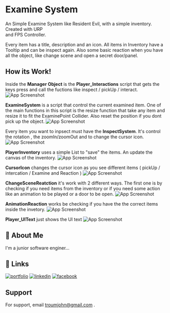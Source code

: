 
# Examine System

An Simple Examine System like Resident Evil, with a simple inventory. Created with URP  
and FPS Controller.

Every item has a title, description and an icon. All items in Inventory have a Tooltip 
and can be inspect again.
Also some basic reaction when you have all the object, like change scene 
and open a secret door/panel.
## How its Work!

Inside the __Manager Object__ is the __Player_Interactions__ script that gets the keys
press and call the fuctions like inspect / pickUp / interact.
![App Screenshot](https://via.placeholder.com/468x300?text=App+Screenshot+Here)

__ExamineSystem__ is a script that control the current examined item. 
One of the main functions in this script is the resize function that take any item 
and resize it to fit the ExaminePoint Collider. Also reset the position if you 
dont pick up the object.
![App Screenshot](https://via.placeholder.com/468x300?text=App+Screenshot+Here)

Every item you want to inpsect must have the __InspectSystem__. It's control the 
rotation , the zoomIn/zoomOut and to change the cursor icon.
![App Screenshot](https://via.placeholder.com/468x300?text=App+Screenshot+Here)

__PlayerInventory__ uses a simple List<GameObject> to "save" the items. An update the 
canvas of the inventory.
![App Screenshot](https://via.placeholder.com/468x300?text=App+Screenshot+Here)

__CursorIcon__ changes the cursor icon as you see different items 
( pickUp / intercation / Examine and Reaction )
![App Screenshot](https://via.placeholder.com/468x300?text=App+Screenshot+Here)

__ChangeSceneReatction__ it's work with 2 different ways.
The first one is by checking if you need items from the inventory 
or if you need some action like an animation to be played or a door to be open.
![App Screenshot](https://via.placeholder.com/468x300?text=App+Screenshot+Here)

__AnimationReaction__ works be checking if you have the the correct items inside 
the invetory.
![App Screenshot](https://via.placeholder.com/468x300?text=App+Screenshot+Here)

__Player_UIText__ just shows the UI text 
![App Screenshot](https://via.placeholder.com/468x300?text=App+Screenshot+Here)





## 🚀 About Me
I'm a junior software enginer...


## 🔗 Links
[![portfolio](https://img.shields.io/badge/my_portfolio-000?style=for-the-badge&logo=ko-fi&logoColor=white)](https://katherineoelsner.com/)
[![linkedin](https://img.shields.io/badge/linkedin-0A66C2?style=for-the-badge&logo=linkedin&logoColor=white)](https://www.linkedin.com/in/giannis-sakkas-a67587260/)
[![facebook](https://img.shields.io/badge/facebook-0000FF?style=for-the-badge&logo=facebook&logoColor=white)](https://www.facebook.com/giannis.sakkas.5)


## Support

For support, email troumjohn@gmail.com .

